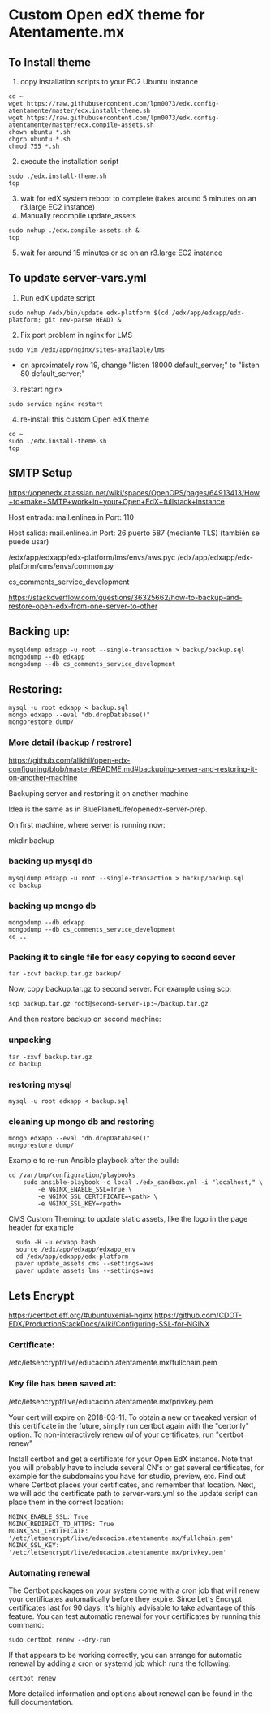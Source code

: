 # Custom Open edX theme for Atentamente.mx

## To Install theme
1. copy installation scripts to your EC2 Ubuntu instance
```
cd ~
wget https://raw.githubusercontent.com/lpm0073/edx.config-atentamente/master/edx.install-theme.sh
wget https://raw.githubusercontent.com/lpm0073/edx.config-atentamente/master/edx.compile-assets.sh
chown ubuntu *.sh
chgrp ubuntu *.sh
chmod 755 *.sh
```
2. execute the installation script
```
sudo ./edx.install-theme.sh
top
```
3. wait for edX system reboot to complete (takes around 5 minutes on an r3.large EC2 instance)
4. Manually recompile update_assets
```
sudo nohup ./edx.compile-assets.sh &
top
```
5. wait for around 15 minutes or so on an r3.large EC2 instance


## To update server-vars.yml
1. Run edX update script
```
sudo nohup /edx/bin/update edx-platform $(cd /edx/app/edxapp/edx-platform; git rev-parse HEAD) &
```
2. Fix port problem in nginx for LMS
```
sudo vim /edx/app/nginx/sites-available/lms
```
  - on aproximately row 19, change "listen 18000 default_server;" to "listen 80 default_server;"
3. restart nginx
```
sudo service nginx restart
```
4. re-install this custom Open edX theme
```
cd ~
sudo ./edx.install-theme.sh
top
```



## SMTP Setup
https://openedx.atlassian.net/wiki/spaces/OpenOPS/pages/64913413/How+to+make+SMTP+work+in+your+Open+EdX+fullstack+instance

Host entrada: mail.enlinea.in
Port: 110

Host salida: mail.enlinea.in
Port: 26
puerto 587 (mediante TLS) (también se puede usar)

/edx/app/edxapp/edx-platform/lms/envs/aws.pyc
/edx/app/edxapp/edx-platform/cms/envs/common.py


cs_comments_service_development

https://stackoverflow.com/questions/36325662/how-to-backup-and-restore-open-edx-from-one-server-to-other

## Backing up:
```
mysqldump edxapp -u root --single-transaction > backup/backup.sql
mongodump --db edxapp
mongodump --db cs_comments_service_development
```

## Restoring:
```
mysql -u root edxapp < backup.sql
mongo edxapp --eval "db.dropDatabase()"
mongorestore dump/
```


### More detail (backup / restrore)
https://github.com/alikhil/open-edx-configuring/blob/master/README.md#backuping-server-and-restoring-it-on-another-machine


Backuping server and restoring it on another machine

Idea is the same as in BluePlanetLife/openedx-server-prep.

On first machine, where server is running now:

mkdir backup

### backing up mysql db
```
mysqldump edxapp -u root --single-transaction > backup/backup.sql
cd backup
```

### backing up mongo db
```
mongodump --db edxapp
mongodump --db cs_comments_service_development
cd ..
```

### Packing it to single file for easy copying to second sever
```
tar -zcvf backup.tar.gz backup/
```

Now, copy backup.tar.gz to second server. For example using scp:

```
scp backup.tar.gz root@second-server-ip:~/backup.tar.gz
```

And then restore backup on second machine:

### unpacking
```
tar -zxvf backup.tar.gz
cd backup
```

### restoring mysql
```
mysql -u root edxapp < backup.sql
```

### cleaning up mongo db and restoring
```
mongo edxapp --eval "db.dropDatabase()"
mongorestore dump/
```


Example to re-run Ansible playbook after the build:
```
cd /var/tmp/configuration/playbooks
    sudo ansible-playbook -c local ./edx_sandbox.yml -i "localhost," \
        -e NGINX_ENABLE_SSL=True \
        -e NGINX_SSL_CERTIFICATE=<path> \
        -e NGINX_SSL_KEY=<path>
```

CMS Custom Theming: to update static assets, like the logo in the page header for example
```
  sudo -H -u edxapp bash
  source /edx/app/edxapp/edxapp_env
  cd /edx/app/edxapp/edx-platform
  paver update_assets cms --settings=aws
  paver update_assets lms --settings=aws
```

## Lets Encrypt
  https://certbot.eff.org/#ubuntuxenial-nginx
  https://github.com/CDOT-EDX/ProductionStackDocs/wiki/Configuring-SSL-for-NGINX

### Certificate:
/etc/letsencrypt/live/educacion.atentamente.mx/fullchain.pem


### Key file has been saved at:
/etc/letsencrypt/live/educacion.atentamente.mx/privkey.pem

Your cert will expire on 2018-03-11. To obtain a new or tweaked
   version of this certificate in the future, simply run certbot again
   with the "certonly" option. To non-interactively renew *all* of
   your certificates, run "certbot renew"



Install certbot and get a certificate for your Open EdX instance. Note that you
will probably have to include several CN's or get several certificates, for
example for the subdomains you have for studio, preview, etc. Find out where
Certbot places your certificates, and remember that location.
Next, we will add the certificate path to server-vars.yml so the update
script can place them in the correct location:

```
NGINX_ENABLE_SSL: True
NGINX_REDIRECT_TO_HTTPS: True
NGINX_SSL_CERTIFICATE: '/etc/letsencrypt/live/educacion.atentamente.mx/fullchain.pem'
NGINX_SSL_KEY: '/etc/letsencrypt/live/educacion.atentamente.mx/privkey.pem'
```


### Automating renewal
The Certbot packages on your system come with a cron job that will renew your certificates automatically before they expire. Since Let's Encrypt certificates last for 90 days, it's highly advisable to take advantage of this feature. You can test automatic renewal for your certificates by running this command:

```
sudo certbot renew --dry-run
```
If that appears to be working correctly, you can arrange for automatic renewal by adding a cron or systemd job which runs the following:
```
certbot renew
```
More detailed information and options about renewal can be found in the full documentation.
